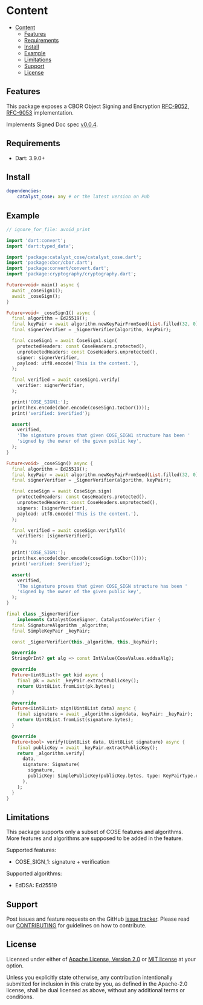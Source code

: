 # Content

* [Content](#content)
    * [Features](#features)
    * [Requirements](#requirements)
    * [Install](#install)
    * [Example](#example)
    * [Limitations](#limitations)
    * [Support](#support)
    * [License](#license)

## Features

This package exposes a CBOR Object Signing and Encryption
[RFC-9052](https://datatracker.ietf.org/doc/html/rfc9052),
[RFC-9053](https://datatracker.ietf.org/doc/html/rfc9053) implementation.

Implements Signed Doc spec
[v0.0.4](https://github.com/input-output-hk/catalyst-libs/pull/341/files#diff-2827956d681587dfd09dc733aca731165ff44812f8322792bf6c4a61cf2d3b85).

## Requirements

* Dart: 3.9.0+

## Install

```yaml
dependencies:
    catalyst_cose: any # or the latest version on Pub
```

## Example

```dart
// ignore_for_file: avoid_print

import 'dart:convert';
import 'dart:typed_data';

import 'package:catalyst_cose/catalyst_cose.dart';
import 'package:cbor/cbor.dart';
import 'package:convert/convert.dart';
import 'package:cryptography/cryptography.dart';

Future<void> main() async {
  await _coseSign1();
  await _coseSign();
}

Future<void> _coseSign1() async {
  final algorithm = Ed25519();
  final keyPair = await algorithm.newKeyPairFromSeed(List.filled(32, 0));
  final signerVerifier = _SignerVerifier(algorithm, keyPair);

  final coseSign1 = await CoseSign1.sign(
    protectedHeaders: const CoseHeaders.protected(),
    unprotectedHeaders: const CoseHeaders.unprotected(),
    signer: signerVerifier,
    payload: utf8.encode('This is the content.'),
  );

  final verified = await coseSign1.verify(
    verifier: signerVerifier,
  );

  print('COSE_SIGN1:');
  print(hex.encode(cbor.encode(coseSign1.toCbor())));
  print('verified: $verified');

  assert(
    verified,
    'The signature proves that given COSE_SIGN1 structure has been '
    'signed by the owner of the given public key',
  );
}

Future<void> _coseSign() async {
  final algorithm = Ed25519();
  final keyPair = await algorithm.newKeyPairFromSeed(List.filled(32, 0));
  final signerVerifier = _SignerVerifier(algorithm, keyPair);

  final coseSign = await CoseSign.sign(
    protectedHeaders: const CoseHeaders.protected(),
    unprotectedHeaders: const CoseHeaders.unprotected(),
    signers: [signerVerifier],
    payload: utf8.encode('This is the content.'),
  );

  final verified = await coseSign.verifyAll(
    verifiers: [signerVerifier],
  );

  print('COSE_SIGN:');
  print(hex.encode(cbor.encode(coseSign.toCbor())));
  print('verified: $verified');

  assert(
    verified,
    'The signature proves that given COSE_SIGN structure has been '
    'signed by the owner of the given public key',
  );
}

final class _SignerVerifier
    implements CatalystCoseSigner, CatalystCoseVerifier {
  final SignatureAlgorithm _algorithm;
  final SimpleKeyPair _keyPair;

  const _SignerVerifier(this._algorithm, this._keyPair);

  @override
  StringOrInt? get alg => const IntValue(CoseValues.eddsaAlg);

  @override
  Future<Uint8List?> get kid async {
    final pk = await _keyPair.extractPublicKey();
    return Uint8List.fromList(pk.bytes);
  }

  @override
  Future<Uint8List> sign(Uint8List data) async {
    final signature = await _algorithm.sign(data, keyPair: _keyPair);
    return Uint8List.fromList(signature.bytes);
  }

  @override
  Future<bool> verify(Uint8List data, Uint8List signature) async {
    final publicKey = await _keyPair.extractPublicKey();
    return _algorithm.verify(
      data,
      signature: Signature(
        signature,
        publicKey: SimplePublicKey(publicKey.bytes, type: KeyPairType.ed25519),
      ),
    );
  }
}
```

## Limitations

This package supports only a subset of COSE features and algorithms.
More features and algorithms are supposed to be added in the feature.

Supported features:

* COSE_SIGN_1: signature + verification

Supported algorithms:

* EdDSA: Ed25519

## Support

Post issues and feature requests on the GitHub [issue tracker](https://github.com/input-output-hk/catalyst-voices/issues).
Please read our [CONTRIBUTING](https://github.com/input-output-hk/catalyst-voices/blob/main/CONTRIBUTING.md)
for guidelines on how to contribute.

## License

Licensed under either of [Apache License, Version 2.0](https://github.com/input-output-hk/catalyst-voices/blob/main/LICENSE-APACHE)
or [MIT license](https://github.com/input-output-hk/catalyst-voices/blob/main/LICENSE-MIT)
at your option.

Unless you explicitly state otherwise, any contribution intentionally submitted
for inclusion in this crate by you, as defined in the Apache-2.0 license, shall
be dual licensed as above, without any additional terms or conditions.
